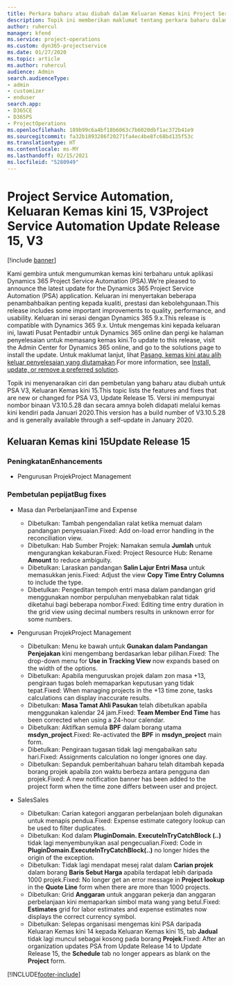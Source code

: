 ```yaml
---
title: Perkara baharu atau diubah dalam Keluaran Kemas kini Project Service Automation 15, V3
description: Topik ini memberikan maklumat tentang perkara baharu dalam Keluaran Kemas kini Project Service Automation 15, V3.
author: ruhercul
manager: kfend
ms.service: project-operations
ms.custom: dyn365-projectservice
ms.date: 01/27/2020
ms.topic: article
ms.author: ruhercul
audience: Admin
search.audienceType:
- admin
- customizer
- enduser
search.app:
- D365CE
- D365PS
- ProjectOperations
ms.openlocfilehash: 189b99c6a4bf18b6063c7b6020dbf1ac372b41e9
ms.sourcegitcommit: fa32b1893286f20271fa4ec4be8fc68bd135f53c
ms.translationtype: HT
ms.contentlocale: ms-MY
ms.lasthandoff: 02/15/2021
ms.locfileid: "5280949"
---
```

# <a name="project-service-automation-update-release-15-v3"></a><span data-ttu-id="22075-103">Project Service Automation, Keluaran Kemas kini 15, V3</span><span class="sxs-lookup"><span data-stu-id="22075-103">Project Service Automation Update Release 15, V3</span></span>

[!include [banner](../includes/psa-now-project-operations.md)]

<span data-ttu-id="22075-104">Kami gembira untuk mengumumkan kemas kini terbaharu untuk aplikasi Dynamics 365 Project Service Automation (PSA).</span><span class="sxs-lookup"><span data-stu-id="22075-104">We’re pleased to announce the latest update for the Dynamics 365 Project Service Automation (PSA) application.</span></span> <span data-ttu-id="22075-105">Keluaran ini menyertakan beberapa penambahbaikan penting kepada kualiti, prestasi dan kebolehgunaan.</span><span class="sxs-lookup"><span data-stu-id="22075-105">This release includes some important improvements to quality, performance, and usability.</span></span> <span data-ttu-id="22075-106">Keluaran ini serasi dengan Dynamics 365 9.x.</span><span class="sxs-lookup"><span data-stu-id="22075-106">This release is compatible with Dynamics 365 9.x.</span></span> <span data-ttu-id="22075-107">Untuk mengemas kini kepada keluaran ini, lawati Pusat Pentadbir untuk Dynamics 365 online dan pergi ke halaman penyelesaian untuk memasang kemas kini.</span><span class="sxs-lookup"><span data-stu-id="22075-107">To update to this release, visit the Admin Center for Dynamics 365 online, and go to the solutions page to install the update.</span></span> <span data-ttu-id="22075-108">Untuk maklumat lanjut, lihat [Pasang, kemas kini atau alih keluar penyelesaian yang diutamakan](https://docs.microsoft.com/power-platform/admin/install-remove-preferred-solution).</span><span class="sxs-lookup"><span data-stu-id="22075-108">For more information, see [Install, update, or remove a preferred solution](https://docs.microsoft.com/power-platform/admin/install-remove-preferred-solution).</span></span>

<span data-ttu-id="22075-109">Topik ini menyenaraikan ciri dan pembetulan yang baharu atau diubah untuk PSA V3, Keluaran Kemas kini 15.</span><span class="sxs-lookup"><span data-stu-id="22075-109">This topic lists the features and fixes that are new or changed for PSA V3, Update Release 15.</span></span> <span data-ttu-id="22075-110">Versi ini mempunyai nombor binaan V3.10.5.28 dan secara amnya boleh didapati melalui kemas kini kendiri pada Januari 2020.</span><span class="sxs-lookup"><span data-stu-id="22075-110">This version has a build number of V3.10.5.28 and is generally available through a self-update in January 2020.</span></span>

## <a name="update-release-15"></a><span data-ttu-id="22075-111">Keluaran Kemas kini 15</span><span class="sxs-lookup"><span data-stu-id="22075-111">Update Release 15</span></span> 

### <a name="enhancements"></a><span data-ttu-id="22075-112">Peningkatan</span><span class="sxs-lookup"><span data-stu-id="22075-112">Enhancements</span></span>

- <span data-ttu-id="22075-113">Pengurusan Projek</span><span class="sxs-lookup"><span data-stu-id="22075-113">Project Management</span></span>

### <a name="bug-fixes"></a><span data-ttu-id="22075-114">Pembetulan pepijat</span><span class="sxs-lookup"><span data-stu-id="22075-114">Bug fixes</span></span>

- <span data-ttu-id="22075-115">Masa dan Perbelanjaan</span><span class="sxs-lookup"><span data-stu-id="22075-115">Time and Expense</span></span>

  - <span data-ttu-id="22075-116">Dibetulkan: Tambah pengendalian ralat ketika memuat dalam pandangan penyesuaian.</span><span class="sxs-lookup"><span data-stu-id="22075-116">Fixed: Add on-load error handling in the reconciliation view.</span></span>
  - <span data-ttu-id="22075-117">Dibetulkan: Hab Sumber Projek: Namakan semula **Jumlah** untuk mengurangkan kekaburan.</span><span class="sxs-lookup"><span data-stu-id="22075-117">Fixed: Project Resource Hub: Rename **Amount** to reduce ambiguity.</span></span>
  - <span data-ttu-id="22075-118">Dibetulkan: Laraskan pandangan **Salin Lajur Entri Masa** untuk memasukkan jenis.</span><span class="sxs-lookup"><span data-stu-id="22075-118">Fixed: Adjust the view **Copy Time Entry Columns** to include the type.</span></span>
  - <span data-ttu-id="22075-119">Dibetulkan: Pengeditan tempoh entri masa dalam pandangan grid menggunakan nombor perpuluhan menyebabkan ralat tidak diketahui bagi beberapa nombor.</span><span class="sxs-lookup"><span data-stu-id="22075-119">Fixed: Editing time entry duration in the grid view using decimal numbers results in unknown error for some numbers.</span></span>

- <span data-ttu-id="22075-120">Pengurusan Projek</span><span class="sxs-lookup"><span data-stu-id="22075-120">Project Management</span></span>

  - <span data-ttu-id="22075-121">Dibetulkan: Menu ke bawah untuk **Gunakan dalam Pandangan Penjejakan** kini mengembang berdasarkan lebar pilihan.</span><span class="sxs-lookup"><span data-stu-id="22075-121">Fixed: The drop-down menu for **Use in Tracking View** now expands based on the width of the options.</span></span>
  - <span data-ttu-id="22075-122">Dibetulkan: Apabila menguruskan projek dalam zon masa +13, pengiraan tugas boleh memaparkan keputusan yang tidak tepat.</span><span class="sxs-lookup"><span data-stu-id="22075-122">Fixed: When managing projects in the +13 time zone, tasks calculations can display inaccurate results.</span></span>
  - <span data-ttu-id="22075-123">Dibetulkan: **Masa Tamat Ahli Pasukan** telah dibetulkan apabila menggunakan kalendar 24 jam.</span><span class="sxs-lookup"><span data-stu-id="22075-123">Fixed: **Team Member End Time** has been corrected when using a 24-hour calendar.</span></span>
  - <span data-ttu-id="22075-124">Dibetulkan: Aktifkan semula **BPF** dalam borang utama **msdyn_project**.</span><span class="sxs-lookup"><span data-stu-id="22075-124">Fixed: Re-activated the **BPF** in **msdyn_project** main form.</span></span>
  - <span data-ttu-id="22075-125">Dibetulkan: Pengiraan tugasan tidak lagi mengabaikan satu hari.</span><span class="sxs-lookup"><span data-stu-id="22075-125">Fixed: Assignments calculation no longer ignores one day.</span></span>
  - <span data-ttu-id="22075-126">Dibetulkan: Sepanduk pemberitahuan baharu telah ditambah kepada borang projek apabila zon waktu berbeza antara pengguna dan projek.</span><span class="sxs-lookup"><span data-stu-id="22075-126">Fixed: A new notification banner has been added to the project form when the time zone differs between user and project.</span></span>

- <span data-ttu-id="22075-127">Sales</span><span class="sxs-lookup"><span data-stu-id="22075-127">Sales</span></span>

  - <span data-ttu-id="22075-128">Dibetulkan: Carian kategori anggaran perbelanjaan boleh digunakan untuk menapis pendua.</span><span class="sxs-lookup"><span data-stu-id="22075-128">Fixed: Expense estimate category lookup can be used to filter duplicates.</span></span>
  - <span data-ttu-id="22075-129">Dibetulkan: Kod dalam **PluginDomain. ExecuteInTryCatchBlock (..)** tidak lagi menyembunyikan asal pengecualian.</span><span class="sxs-lookup"><span data-stu-id="22075-129">Fixed: Code in **PluginDomain.ExecuteInTryCatchBlock(..)** no longer hides the origin of the exception.</span></span>
  - <span data-ttu-id="22075-130">Dibetulkan: Tidak lagi mendapat mesej ralat dalam **Carian projek** dalam borang **Baris Sebut Harga** apabila terdapat lebih daripada 1000 projek.</span><span class="sxs-lookup"><span data-stu-id="22075-130">Fixed: No longer get an error message in **Project lookup** in the **Quote Line** form when there are more than 1000 projects.</span></span>
  - <span data-ttu-id="22075-131">Dibetulkan: Grid **Anggaran** untuk anggaran pekerja dan anggaran perbelanjaan kini memaparkan simbol mata wang yang betul.</span><span class="sxs-lookup"><span data-stu-id="22075-131">Fixed: **Estimates** grid for labor estimates and expense estimates now displays the correct currency symbol.</span></span>
  - <span data-ttu-id="22075-132">Dibetulkan: Selepas organisasi mengemas kini PSA daripada Keluaran Kemas kini 14 kepada Keluaran Kemas kini 15, tab **Jadual** tidak lagi muncul sebagai kosong pada borang **Projek**.</span><span class="sxs-lookup"><span data-stu-id="22075-132">Fixed: After an organization updates PSA from Update Release 14 to Update Release 15, the **Schedule** tab no longer appears as blank on the **Project** form.</span></span>


[!INCLUDE[footer-include](../includes/footer-banner.md)]